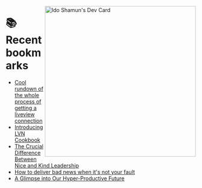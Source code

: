 <a href="https://app.daily.dev/idoshamun"><img src="https://api.daily.dev/devcards/v2/28849d86070e4c099c877ab6837c61f0.png?type=default&r=auy" align="right" width="400" alt="Ido Shamun's Dev Card"/></a>

# 📚 Recent bookmarks
<!-- BOOKMARKS:START -->
- [Cool rundown of the whole process of getting a liveview connection](https://app.daily.dev/posts/ojuuCWuEJ?utm_source=rss&utm_medium=bookmarks&utm_campaign=28849d86070e4c099c877ab6837c61f0)
- [Introducing LVN Cookbook](https://app.daily.dev/posts/9I15vEkBA?utm_source=rss&utm_medium=bookmarks&utm_campaign=28849d86070e4c099c877ab6837c61f0)
- [The Crucial Difference Between Nice and Kind Leadership](https://app.daily.dev/posts/giL2D0doB?utm_source=rss&utm_medium=bookmarks&utm_campaign=28849d86070e4c099c877ab6837c61f0)
- [How to deliver bad news when it&#39;s not your fault](https://app.daily.dev/posts/1Ng57RsOP?utm_source=rss&utm_medium=bookmarks&utm_campaign=28849d86070e4c099c877ab6837c61f0)
- [A Glimpse into Our Hyper-Productive Future](https://app.daily.dev/posts/xwVO85JxI?utm_source=rss&utm_medium=bookmarks&utm_campaign=28849d86070e4c099c877ab6837c61f0)
<!-- BOOKMARKS:END -->
